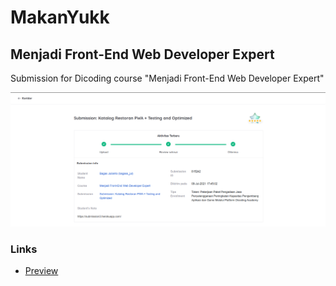 # MakanYukk
## Menjadi Front-End Web Developer Expert
Submission for Dicoding course "Menjadi Front-End Web Developer Expert"

![Screenshot](./screenshots/image1.png)
### Links

- [Preview](https://makanyukk.basio.my.id/)
